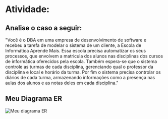 # Atividade:

## Analise o caso a seguir:

"Você é o DBA em uma empresa de desenvolvimento de software e recebeu a tarefa de modelar o sistema de um cliente, a Escola de Informática Aprende Mais. Essa escola precisa automatizar os seus processos, que envolvem a matricula dos alunos nas disciplinas dos cursos de informática oferecidos pela escola. Também espera-se que o sistema controle as turmas de cada disciplina, gerenciando qual o professor da disciplina e local e horário da turma. Por fim o sistema precisa controlar os diários de cada turma, armazenando informações como a presença nas aulas dos alunos e as notas deles em cada disciplina."

## Meu Diagrama ER

![Meu diagrama ER](https://raw.githubusercontent.com/castelogui/ADMBD/master/Disciplina%202/Aula%2006/Aula%2006%20-%20Escola%20de%20Inform%C3%A1tica%20Aprende%20Mais.jpg)